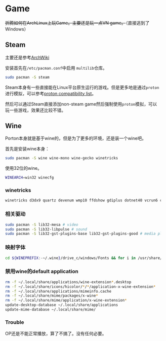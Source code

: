 # Game

~~折腾如何在ArchLinux上玩Game。主要还是玩一点VN game。~~（直接逃到了Windows）

## Steam

主要还是参考[ArchWiki](https://wiki.archlinux.org/title/Steam)

安装首先在`/etc/pacman.conf`中启用 `multilib`仓库。

```sh
sudo pacman -S steam
```

Steam本身有一些直接能在Linux平台原生运行的游戏。但是更多地是通过`proton`进行模拟，可以参考[proton compatibility list](https://www.protondb.com/)。

然后可以通过Steam直接添加non-steam game然后强制使用`proton`模拟，可以玩一些游戏，效果还比较不错。

## Wine

Porton本身就是基于wine的，但是为了更多的环境，还是装一个wine吧。

首先是安装wine本身：

```sh
sudo pacman -S wine wine-mono wine-gecko winetricks
```

使用32位的wine。

```sh
WINEARCH=win32 winecfg
```

### winetricks

```sh
winetricks d3dx9 quartz devenum wmp10 ffdshow gdiplus dotnet40 vcrun6 cjkfonts
```

### 相关驱动

```sh
sudo pacman -S lib32-mesa # video
sudo pacman -S lib32-libpulse # sound
sudo pacman -S lib32-gst-plugins-base lib32-gst-plugins-good # media playback
```

### 映射字体

```sh
cd ${WINEPREFIX:-~/.wine}/drive_c/windows/Fonts && for i in /usr/share/fonts/**/*.{ttf,otf}; do ln -s "$i" ; done
```

### 禁用wine的default application

```sh
rm -f ~/.local/share/applications/wine-extension*.desktop
rm -f ~/.local/share/icons/hicolor/*/*/application-x-wine-extension*
rm -f ~/.local/share/applications/mimeinfo.cache
rm -f ~/.local/share/mime/packages/x-wine*
rm -f ~/.local/share/mime/application/x-wine-extension*
update-desktop-database ~/.local/share/applications
update-mime-database ~/.local/share/mime/
```

### Trouble

OP还是不能正常播放，算了不搞了。没有任何必要。
